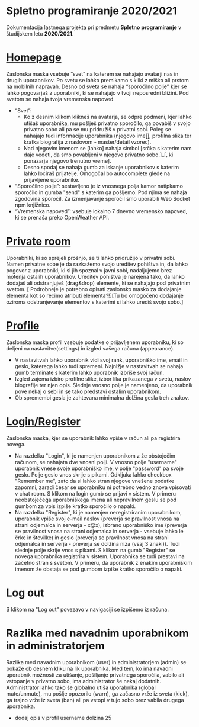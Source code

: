 # Spletno programiranje 2020/2021

Dokumentacija lastnega projekta pri predmetu **Spletno programiranje** v študijskem letu **2020/2021**.

# [Homepage](../index.html) 
Zaslonska maska vsebuje “svet” na katerem se nahajajo avatarji nas in drugih uporabnikov. Po svetu se lahko premikamo s kliki z miško ali prstom na mobilnih napravah. Desno od sveta se nahaja “sporočilno polje” kjer se lahko pogovarjaš z uporabniki, ki se nahajajo v tvoji neposredni bližini. Pod svetom se nahaja tvoja vremenska napoved.
* “Svet”: 
    * Ko z desnim klikom klikneš na avatarja, se odpre podmeni, kjer lahko utišaš uporabnika, mu pošlješ privatno sporočilo, ga povabiš v svojo privatno sobo ali pa se mu pridružiš v privatni sobi. Poleg se nahajajo tudi informacije uporabnika (njegovo ime[], profilna slika ter kratka biografija z naslovom - master/detail vzorec).
    * Nad njegovim imenom se [lahko] nahaja simbol [srčka s katerim nam daje vedeti, da smo povabljeni v njegovo privatno sobo.]_[, ki ponazarja njegovo trenutno vreme].
    * Desno spodaj se nahaja gumb za iskanje uporabnikov s katerim lahko lociraš prijatelje. Omogočal bo autocomplete glede na prijavljene uporabnike.
* “Sporočilno polje”: sestavljeno je iz vnosnega polja kamor natipkamo sporočilo in gumba "send" s katerim ga pošljemo. Pod njima se nahaja zgodovina sporočil. Za izmenjavanje sporočil smo uporabili Web Socket npm knjižnico.
* “Vremenska napoved”: vsebuje lokalno 7 dnevno vremensko napoved, ki se prenaša preko OpenWeather API.

# [Private room](../private.html) 
Uporabniki, ki so sprejeli prošnjo, se ti lahko pridružijo v privatni sobi. Namen privatne sobe je da razkažemo svojo ureditev pohištva in, da lahko pogovor z uporabniki, ki si jih spoznal v javni sobi, nadaljujemo brez motenja ostalih uporabnikov. Ureditev pohištva je narejena tako, da lahko dodajaš ali odstranjuješ (drag&drop) elemente, ki se nahajajo pod privatnim svetom. [ Podrobneje je potrebno opisati zaslonsko masko za dodajanje elementa kot so recimo atributi elementa?!][Tu bo omogočeno dodajanje oziroma odstranjevanje elementov s katerimi si lahko urediš svojo sobo.]

# [Profile](../profile.html) 
Zaslonska maska profil vsebuje podatke o prijavljenem uporabniku, ki so deljeni na nastavitve(settings) in izgled vašega računa (appearance).
* V nastavitvah lahko uporabnik vidi svoj rank, uporabniško ime, email in geslo, katerega lahko tudi spremeni. Najnižje v nastavitvah se nahaja gumb terminate s katerim lahko uporabnik izbriše svoj račun.
* Izgled zajema  izbiro profilne slike, izbor lika prikazanega v svetu, naslov biografije ter njen opis. Slednje vnosno polje je namenjeno, da uporabnik pove nekaj o sebi in se tako predstavi ostalim uporabnikom.
* Ob spremembi gesla je zahtevana minimalna dolžina gesla treh znakov.

# [Login/Register](../register.html) 
Zaslonska maska, kjer se uporabnik lahko vpiše v račun ali pa registrira novega.
* Na razdelku "Login", ki je namenjen uporabnikom z že obstoječim računom, se nahajata dve vnosni polji. V vnosno polje "username" uporabnik vnese svoje uporabniško ime, v polje "password" pa svoje geslo. Polje geslo vnos skrije s pikami. Odkljuka lahko checkbox "Remember me", zato da si lahko stran njegove vnešene podatke zapomni, zaradi česar se uporabniku ni potrebno vedno znova vpisovati v chat room. S klikom na login gumb se prijavi v sistem. V primeru neobstoječega uporabniškega imena ali nepravilnem geslu se pod gumbom za vpis izpiše kratko sporočilo o napaki.
* Na razdelku "Register", ki je namenjen neregistriranim uporabnikom, uporabnik vpiše svoj e-mail naslov (preverja se pravilnost vnosa na strani odjemalca in serverja - x@x), izbrano uporabniško ime (preverja se pravilnost vnosa na strani odjemalca in serverja - vsebuje lahko le črke in številke)  in geslo (preverja se pravilnost vnosa na strani odjemalca in serverja - preverja se dolžina niza (vsaj 3 znaki)). Tudi slednje polje skrije vnos s pikami. S klikom na gumb "Register" se novega uporabnika registrira v sistem. Uporabnika se tudi prestavi na začetno stran s svetom. V primeru, da uporabnik z enakim uporabniškim imenom že obstaja se pod gumbom izpiše kratko sporočilo o napaki.

# Log out
S klikom na "Log out" povezavo v navigaciji se izpišemo iz računa.

# Razlika med navadnim uporabnikom in administratorjem
Razlika med navadnim uporabnikom (user) in administratorjem (admin) se pokaže ob desnem kliku na lik uporabnika. Med tem, ko ima navadni uporabnik možnosti za utišanje, pošiljanje privatnega sporočila, vabilo ali vstopanje v privatno sobo, ima administrator še nekaj dodatnih. Administrator lahko tako še globalno utiša uporabnika (global mute/unmute), mu pošlje opozorilo (warn), ga začasno vrže iz sveta (kick), ga trajno vrže iz sveta (ban) ali pa vstopi v tujo sobo brez vabila drugega uporabnika.


- dodaj opis v profil
username dolzina 25
